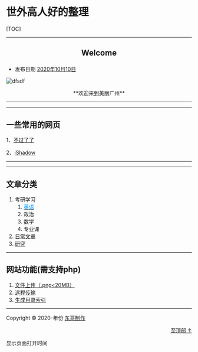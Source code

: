 # 世外高人好的整理

[TOC]

* * *

## <p align="center">Welcome</p>

* 发布日期 [2020年10月10日](http://127.0.0.1/2020/10/10/welcome/)


![dfsdf](https://gitee.com/tandgers/BlogImageBed/raw/master/img/j1.jpg "dfgdfgdfg")

<center>
**欢迎来到美丽广州**
</center>

* * *
* * *

## 一些常用的网页

1、[不过了了](https://www.butnono.com/good-vpn-v2ray-ssr.html)

2、[iShadow](https://my.ishadowx.biz/)

* * *

* * *

## 文章分类

1. 考研学习
   1. [<font color=#0099ff>英语</font>](./english/index.html)
   2. 政治
   3. 数学
   4. 专业课
2. [日常文章](./dailyarticles/index.html)
3. [研究](./study/index.html)

------

## 网站功能(需支持php)

1. [文件上传（.png<20MB）](./test)
2. [远程传输](./u1/u1.php)
3. [生成目录索引](./tree1.php)

***

Copyright © 2020-<aoi id="year">年份</aoi> [东哥制作](http://tandgers.top/)

[<p align="right">至顶部 ↑</p>](#东哥日常的整理)

<p id="ymd">显示页面打开时间</p>
<script src="dtxt1.js"></script>
